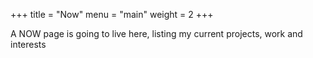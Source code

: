 +++
title = "Now"
menu = "main"
weight = 2
+++

A NOW page is going to live here, listing my current projects, work and interests
